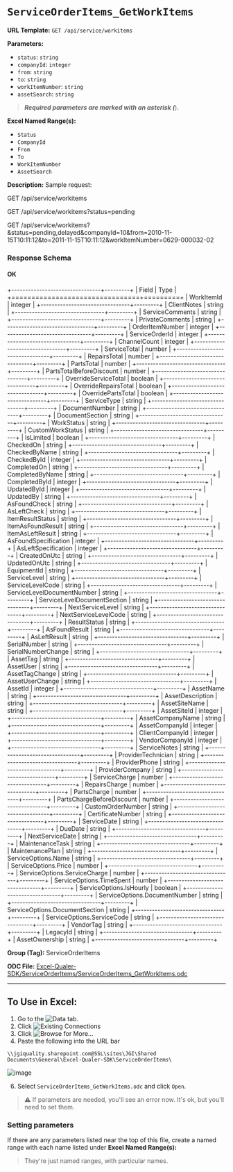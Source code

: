 # `ServiceOrderItems_GetWorkItems`

**URL Template:**
`GET /api/service/workitems`

**Parameters:**
- `status`: `string`
- `companyId`: `integer`
- `from`: `string`
- `to`: `string`
- `workItemNumber`: `string`
- `assetSearch`: `string`


> *****Required parameters are marked with an asterisk (*****).

**Excel Named Range(s):**
- `Status`
- `CompanyId`
- `From`
- `To`
- `WorkItemNumber`
- `AssetSearch`


**Description:**
Sample request:
            
GET /api/service/workitems
            
GET /api/service/workitems?status=pending
            
GET /api/service/workitems?&amp;status=pending,delayed&amp;companyId=10&amp;from=2010-11-15T10:11:12&amp;to=2011-11-15T10:11:12&amp;workItemNumber=0629-000032-02

### Response Schema

#### OK
+--------------------------------+---------+
| Field                          | Type    |
+================================+=========+
| WorkItemId                     | integer |
+--------------------------------+---------+
| ClientNotes                    | string  |
+--------------------------------+---------+
| ServiceComments                | string  |
+--------------------------------+---------+
| PrivateComments                | string  |
+--------------------------------+---------+
| OrderItemNumber                | integer |
+--------------------------------+---------+
| ServiceOrderId                 | integer |
+--------------------------------+---------+
| ChannelCount                   | integer |
+--------------------------------+---------+
| ServiceTotal                   | number  |
+--------------------------------+---------+
| RepairsTotal                   | number  |
+--------------------------------+---------+
| PartsTotal                     | number  |
+--------------------------------+---------+
| PartsTotalBeforeDiscount       | number  |
+--------------------------------+---------+
| OverrideServiceTotal           | boolean |
+--------------------------------+---------+
| OverrideRepairsTotal           | boolean |
+--------------------------------+---------+
| OverridePartsTotal             | boolean |
+--------------------------------+---------+
| ServiceType                    | string  |
+--------------------------------+---------+
| DocumentNumber                 | string  |
+--------------------------------+---------+
| DocumentSection                | string  |
+--------------------------------+---------+
| WorkStatus                     | string  |
+--------------------------------+---------+
| CustomWorkStatus               | string  |
+--------------------------------+---------+
| IsLimited                      | boolean |
+--------------------------------+---------+
| CheckedOn                      | string  |
+--------------------------------+---------+
| CheckedByName                  | string  |
+--------------------------------+---------+
| CheckedById                    | integer |
+--------------------------------+---------+
| CompletedOn                    | string  |
+--------------------------------+---------+
| CompletedByName                | string  |
+--------------------------------+---------+
| CompletedById                  | integer |
+--------------------------------+---------+
| UpdatedById                    | integer |
+--------------------------------+---------+
| UpdatedBy                      | string  |
+--------------------------------+---------+
| AsFoundCheck                   | string  |
+--------------------------------+---------+
| AsLeftCheck                    | string  |
+--------------------------------+---------+
| ItemResultStatus               | string  |
+--------------------------------+---------+
| ItemAsFoundResult              | string  |
+--------------------------------+---------+
| ItemAsLeftResult               | string  |
+--------------------------------+---------+
| AsFoundSpecification           | integer |
+--------------------------------+---------+
| AsLeftSpecification            | integer |
+--------------------------------+---------+
| CreatedOnUtc                   | string  |
+--------------------------------+---------+
| UpdatedOnUtc                   | string  |
+--------------------------------+---------+
| EquipmentId                    | string  |
+--------------------------------+---------+
| ServiceLevel                   | string  |
+--------------------------------+---------+
| ServiceLevelCode               | string  |
+--------------------------------+---------+
| ServiceLevelDocumentNumber     | string  |
+--------------------------------+---------+
| ServiceLevelDocumentSection    | string  |
+--------------------------------+---------+
| NextServiceLevel               | string  |
+--------------------------------+---------+
| NextServiceLevelCode           | string  |
+--------------------------------+---------+
| ResultStatus                   | string  |
+--------------------------------+---------+
| AsFoundResult                  | string  |
+--------------------------------+---------+
| AsLeftResult                   | string  |
+--------------------------------+---------+
| SerialNumber                   | string  |
+--------------------------------+---------+
| SerialNumberChange             | string  |
+--------------------------------+---------+
| AssetTag                       | string  |
+--------------------------------+---------+
| AssetUser                      | string  |
+--------------------------------+---------+
| AssetTagChange                 | string  |
+--------------------------------+---------+
| AssetUserChange                | string  |
+--------------------------------+---------+
| AssetId                        | integer |
+--------------------------------+---------+
| AssetName                      | string  |
+--------------------------------+---------+
| AssetDescription               | string  |
+--------------------------------+---------+
| AssetSiteName                  | string  |
+--------------------------------+---------+
| AssetSiteId                    | integer |
+--------------------------------+---------+
| AssetCompanyName               | string  |
+--------------------------------+---------+
| AssetCompanyId                 | integer |
+--------------------------------+---------+
| ClientCompanyId                | integer |
+--------------------------------+---------+
| VendorCompanyId                | integer |
+--------------------------------+---------+
| ServiceNotes                   | string  |
+--------------------------------+---------+
| ProviderTechnician             | string  |
+--------------------------------+---------+
| ProviderPhone                  | string  |
+--------------------------------+---------+
| ProviderCompany                | string  |
+--------------------------------+---------+
| ServiceCharge                  | number  |
+--------------------------------+---------+
| RepairsCharge                  | number  |
+--------------------------------+---------+
| PartsCharge                    | number  |
+--------------------------------+---------+
| PartsChargeBeforeDiscount      | number  |
+--------------------------------+---------+
| CustomOrderNumber              | string  |
+--------------------------------+---------+
| CertificateNumber              | string  |
+--------------------------------+---------+
| ServiceDate                    | string  |
+--------------------------------+---------+
| DueDate                        | string  |
+--------------------------------+---------+
| NextServiceDate                | string  |
+--------------------------------+---------+
| MaintenanceTask                | string  |
+--------------------------------+---------+
| MaintenancePlan                | string  |
+--------------------------------+---------+
| ServiceOptions.Name            | string  |
+--------------------------------+---------+
| ServiceOptions.Price           | number  |
+--------------------------------+---------+
| ServiceOptions.ServiceCharge   | number  |
+--------------------------------+---------+
| ServiceOptions.TimeSpent       | number  |
+--------------------------------+---------+
| ServiceOptions.IsHourly        | boolean |
+--------------------------------+---------+
| ServiceOptions.DocumentNumber  | string  |
+--------------------------------+---------+
| ServiceOptions.DocumentSection | string  |
+--------------------------------+---------+
| ServiceOptions.ServiceCode     | string  |
+--------------------------------+---------+
| VendorTag                      | string  |
+--------------------------------+---------+
| LegacyId                       | string  |
+--------------------------------+---------+
| AssetOwnership                 | string  |
+--------------------------------+---------+

**Group (Tag):**
ServiceOrderItems

**ODC File:**
[Excel-Qualer-SDK/ServiceOrderItems/ServiceOrderItems_GetWorkItems.odc](https://github.com/Johnson-Gage-Inspection-Inc/qualer-sdk-odc/blob/main/Excel-Qualer-SDK/ServiceOrderItems/ServiceOrderItems_GetWorkItems.odc)

---

To Use in Excel:
---

1. Go to the ![`Data`](https://github.com/user-attachments/assets/da437a70-57b3-4c5b-bb01-4910ece19ed1)
 tab.
3. Click ![Existing Connections](https://github.com/user-attachments/assets/a2f1ed67-b2e0-4c23-ac90-68c870e60289)
4. Click ![`Browse for More...`](https://github.com/user-attachments/assets/8e698494-6865-41e7-b6fa-043aea81809a)
5. Paste the following into the URL bar
```
\\jgiquality.sharepoint.com@SSL\sites\JGI\Shared Documents\General\Excel-Qualer-SDK\ServiceOrderItems\
```

![image](https://github.com/user-attachments/assets/1e1a8d87-0377-446d-aaf5-d78562991db3)

6. Select `ServiceOrderItems_GetWorkItems.odc` and click `Open`.

> ⚠️ If parameters are needed, you'll see an error now. It's ok, but you'll need to set them.

### Setting parameters
If there are any parameters listed near the top of this file, create a named range with each name listed under **Excel Named Range(s):**
> They're just named ranges, with particular names.
